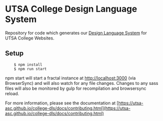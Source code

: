 # UTSA College Design Language System

Repository for code which generates our [Design Language System](https://utsa-asc.github.io/college-dls/) for UTSA College Websites.

## Setup
```
    $ npm install
    $ npm run start
```
npm start will start a fractal instance at [http://localhost:3000](http://localhost:3000) (via BrowserSync) and will also watch for any file changes.  Changes to any sass files will also be monitored by gulp for recompilation and browsersync reload.

For more information, please see the documentation at [https://utsa-asc.github.io/college-dls/docs/contributing.html](https://utsa-asc.github.io/college-dls/docs/contributing.html)
